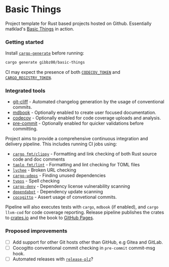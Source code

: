# Basic Things

Project template for Rust based projects hosted on Github.
Essentially matklad's [Basic Things](https://matklad.github.io/2024/03/22/basic-things.html) in action.

### Getting started

Install [`cargo-generate`](https://github.com/cargo-generate/cargo-generate) before running:

```sh
cargo generate gibbz00/basic-things
```

CI may expect the presence of both [`CODECOV_TOKEN`](https://docs.codecov.com/docs/adding-the-codecov-token) and [`CARGO_REGISTRY_TOKEN`](https://crates.io/settings/tokens).

### Integrated tools

* [git-cliff](https://git-cliff.org) - Automated changelog generation by the usage of conventional commits.
* [mdbook](https://github.com/rust-lang/mdBook) - Optionally enabled to create user focused documentation.
* [codecov](https://about.codecov.io/) - Optionally enabled for code coverage uploads and analysis.
* [pre-commit](https://github.com/pre-commit/pre-commit) - Optionally enabled for quicker validations before committing.

Project aims to provide a comprehensive continuous integration and delivery pipeline. This includes running CI jobs using:

* [`cargo fmt/clippy`](https://github.com/rust-lang/cargo) - Formatting and link checking of both Rust source code and doc comments
* [`taplo fmt/lint`](https://github.com/tamasfe/taplo) - Formatting and lint checking for TOML files
* [`lychee`](https://github.com/lycheeverse/lychee) - Broken URL checking
* [`cargo-udeps`](https://github.com/est31/cargo-udeps) - Finding unused dependencies
* [`typos`](https://github.com/crate-ci/typos) - Spell checking
* [`cargo-deny`](https://github.com/EmbarkStudios/cargo-deny) - Dependency license vulnerability scanning
* [`dependabot`](https://github.com/dependabot/dependabot-core) - Dependency update scanning
* [`cocogitto`](https://github.com/cocogitto/cocogitto) - Assert usage of convetional commits.

Pipeline will also executes tests with `cargo`, `mdbook` (if enabled), and `cargo llvm-cod` for code coverage reporting.
Release pipeline publishes the crates to [crates.io](https://crates.io/) and the book to [GitHub Pages](https://pages.github.com/).

### Proposed improvements

- [ ] Add support for other Git hosts other than GitHub, e.g Gitea and GitLab.
- [ ] Cocogitto conventional commit checking in `pre-commit` commit-msg hook.
- [ ] Automated releases with [`release-plz`](https://release-plz.ieni.dev)?
